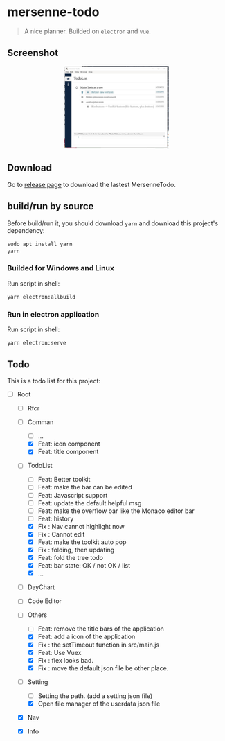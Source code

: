 # mersenne-todo

> A nice planner. Builded on `electron` and `vue`.

## Screenshot

<p align="center"><img
  src="./screenshot/mersenne-todo.png"
  width="48%"
></div>

## Download

Go to [release page](https://github.com/PeterlitsZo/MersenneTodo/releases)
to download the lastest MersenneTodo.

## build/run by source

Before build/run it, you should download `yarn` and download this project's
dependency:

``` shell
sudo apt install yarn
yarn
```

### Builded for Windows and Linux

Run script in shell:

``` shell
yarn electron:allbuild
```

### Run in electron application

Run script in shell:

``` shell
yarn electron:serve
```

## Todo

This is a todo list for this project:

- [ ] Root
  - [ ] Rfcr
  - [ ] Comman
    - [ ] ...
    - [x] Feat: icon component
    - [x] Feat: title component
  - [ ] TodoList
    - [ ] Feat: Better toolkit
    - [ ] Feat: make the bar can be edited
    - [ ] Feat: Javascript support
    - [ ] Feat: update the default helpful msg
    - [ ] Feat: make the overflow bar like the Monaco editor bar
    - [ ] Feat: history
    - [x] Fix : Nav cannot highlight now
    - [x] Fix : Cannot edit
    - [x] Feat: make the toolkit auto pop
    - [x] Fix : folding, then updating
    - [x] Feat: fold the tree todo
    - [x] Feat: bar state: OK / not OK / list
    - [x] ...
  - [ ] DayChart
  - [ ] Code Editor
  - [ ] Others
    - [ ] Feat: remove the title bars of the application
    - [x] Feat: add a icon of the application
    - [x] Fix : the setTimeout function in src/main.js
    - [x] Feat: Use Vuex
    - [x] Fix : flex looks bad.
    - [x] Fix : move the default json file be other place.
  - [ ] Setting
    - [ ] Setting the path. (add a setting json file)
    - [x] Open file manager of the userdata json file
  - [x] Nav
  - [x] Info

